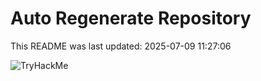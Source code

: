 # Auto Regenerate Repository

This README was last updated: 2025-07-09 11:27:06

 ![TryHackMe](https://tryhackme.com/badge/533634)